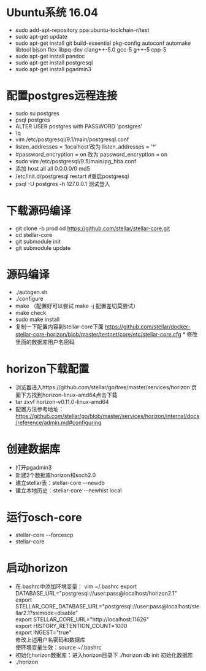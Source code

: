 # Ubuntu系统 16.04
* sudo add-apt-repository ppa:ubuntu-toolchain-r/test
* sudo apt-get update
* sudo apt-get install git build-essential pkg-config autoconf automake libtool bison flex libpq-dev clang++-5.0 gcc-5 g++-5 cpp-5
* sudo apt-get install pandoc
* sudo apt-get install postgresql
* sudo apt-get install pgadmin3

# 配置postgres远程连接
* sudo su postgres
* psql postgres
* ALTER USER postgres with PASSWORD 'postgres' 
* \q
* vim /etc/postgresql/9.1/main/postgresql.conf
* listen_addresses = ‘localhost’改为 listen_addresses = ‘*’
* #password_encryption = on 改为 password_encryption = on
* sudo vim /etc/postgresql/9.5/main/pg_hba.conf
* 添加 host all all 0.0.0.0/0 md5
* /etc/init.d/postgresql restart #重启postgresql
* psql -U postgres -h 127.0.0.1 测试登入

# 下载源码编译
* git clone -b prod od https://github.com/stellar/stellar-core.git
* cd stellar-core
* git submodule init
* git submodule update

# 源码编译
* ./autogen.sh
* ./configure
* make （配置好可以尝试 make -j 配置差切莫尝试）
* make check
* sudo make install
* 复制一下配置内容到stellar-core下面 https://github.com/stellar/docker-stellar-core-horizon/blob/master/testnet/core/etc/stellar-core.cfg * 修改里面的数据库用户名密码

# horizon下载配置
* 浏览器进入https://github.com/stellar/go/tree/master/services/horizon  页面下方找到horizon-linux-amd64点击下载
* tar zxvf horizon-v0.11.0-linux-amd64
* 配置方法参考地址：https://github.com/stellar/go/blob/master/services/horizon/internal/docs/reference/admin.md#configuring


# 创建数据库
* 打开pgadmin3
* 新建2个数据库horizon和soch2.0
* 建立stellar表：stellar-core --newdb
* 建立本地历史：stellar-core --newhist local

# 运行osch-core
* stellar-core --forcescp
* stellar-core

# 启动horizon
* 在.bashrc中添加环境变量： vim ~/.bashrc
export DATABASE_URL="postgresql://user:pass@localhost/horizon2.1"  
export STELLAR_CORE_DATABASE_URL="postgresql://user:pass@localhost/stellar2.1?sslmode=disable"  
export STELLAR_CORE_URL="http://localhost:11626"  
export HISTORY_RETENTION_COUNT=1000  
export INGEST="true"  
修改上述用户名密码和数据库  
使环境变量生效：source ~/.bashrc  
* 初始化horizon数据库：进入horizon目录下 ./horizon db init 初始化数据库
* ./horizon
